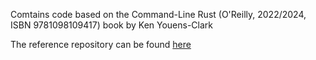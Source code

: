 Comtains code based on the Command-Line Rust (O'Reilly, 2022/2024, ISBN 9781098109417) book by Ken Youens-Clark

The reference repository can be found [here](https://github.com/kyclark/command-line-rust)